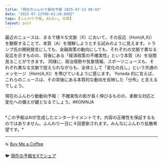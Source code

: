 ```yaml
---
title: "現在のふんわり動向予報 2025-07-13 00:43"
date: "2025-07-13T00:43:28.000Z"
tags: [ふんわり予報, AI占い, 日常]
layout: post
---
```


最近のニュースは、まるで様々な文脈（X）において、その反応（Hom(A,X)）を観察することで、本質（A）を理解しようとする試みのように見えます。トランプ氏の関税発言にしても、金融政策の動向にしても、それぞれの文脈で異なる反応を示すものの、背後にある「経済政策の不確実性」という本質（A）を垣間見ることができます。  同様に、政治情勢や気象情報、スポーツニュースも、それぞれ異なる文脈で捉えられながらも、全体として「変化の兆し」という共通のメッセージ（Hom(A,X)）を帯びているように感じます。  Yoneda 的に言えば、これらのニュースは、その背後にある本質的な動向を反映した「分布」と言えるでしょう。


現在のふんわり動動向予報：
不確実性の影が長く伸びるものの、柔軟な対応と変化への備えが鍵となるでしょう。#KGNINJA

<br>
*この予報はAIが生成したエンターテイメントです。内容の正確性を保証するものではありません。ふんわり一日に４回更新されます。みんなにふんわり拡散希望です。*

---
☕️ [Buy Me a Coffee](https://www.buymeacoffee.com/kgninja)

🐦 [現在の予報をXでシェア](https://twitter.com/intent/tweet?text=%E7%8F%BE%E5%9C%A8%E3%81%AE%E3%81%B5%E3%82%93%E3%82%8F%E3%82%8A%E4%BA%88%E5%A0%B1%3A%20%E3%80%8C%E6%9C%80%E8%BF%91%E3%81%AE%E3%83%8B%E3%83%A5%E3%83%BC%E3%82%B9%E3%81%AF%E3%80%81%E3%81%BE%E3%82%8B%E3%81%A7%E6%A7%98%E3%80%85%E3%81%AA%E6%96%87%E8%84%88%EF%BC%88X%EF%BC%89%E3%81%AB%E3%81%8A%E3%81%84%E3%81%A6%E3%80%81%E3%81%9D%E3%81%AE%E5%8F%8D%E5%BF%9C%EF%BC%88Hom(A%2CX)%EF%BC%89%E3%82%92%E8%A6%B3%E5%AF%9F%E3%81%99%E3%82%8B%E3%81%93%E3%81%A8%E3%81%A7%E3%80%81%E6%9C%AC%E8%B3%AA%EF%BC%88A%EF%BC%89%E3%82%92%E7%90%86%E8%A7%A3%E3%81%97%E3%82%88%E3%81%86%E3%81%A8%E3%81%99%E3%82%8B%E8%A9%A6%E3%81%BF%E3%81%AE%E3%82%88%E3%81%86%E3%81%AB%E8%A6%8B%E3%81%88%E3%81%BE%E3%81%99%E3%80%82%E3%80%8D%23KGNINJA%20%E7%B6%9A%E3%81%8D%E3%81%AF%E3%83%96%E3%83%AD%E3%82%B0%E3%81%A7%EF%BC%81%F0%9F%91%87&url=https%3A%2F%2Fkg-ninja.github.io%2FFunwariyoso%2F)
